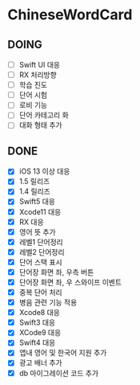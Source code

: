 # ChineseWordCard

## DOING
- [ ] Swift UI 대응
- [ ] RX 처리방향
- [ ] 학습 진도
- [ ] 단어 시험
- [ ] 로비 기능
- [ ] 단어 카테고리 화
- [ ] 대화 형태 추가

## DONE
- [x] iOS 13 이상 대응
- [x] 1.5 릴리즈
- [x] 1.4 릴리즈
- [x] Swift5 대응
- [x] Xcode11 대응
- [x] RX 대응
- [x] 영어 뜻 추가
- [x] 레벨1 단어정리
- [x] 레벨2 단어정리
- [x] 단어 스택 표시
- [x] 단어장 화면 좌, 우측 버튼
- [x] 단어장 화면 좌, 우 스와이프 이벤트
- [x] 중복 단어 처리
- [x] 병음 관련 기능 적용
- [x] Xcode8 대응
- [x] Swift3 대응
- [x] XCode9 대응
- [x] Swift4 대응
- [x] 앱내 영어 및 한국어 지원 추가
- [x] 광고 배너 추가 
- [x] db 마이그레이션 코드 추가
